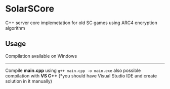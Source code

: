 # SolarSCore
C++ server core implemetation for old SC games using ARC4 encryption algorithm

## Usage

Compilation available on Windows

------

Compile **main.cpp** using ```g++ main.cpp -o main.exe``` also possible compilation with **VS C++** (*you should have Visual Studio IDE and create solution in it manually)